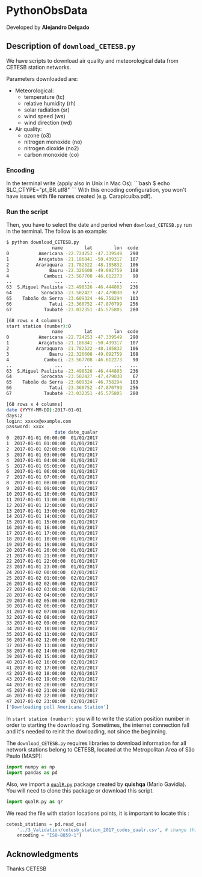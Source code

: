 # PythonObsData
Developed by **Alejandro Delgado**

## Description of `download_CETESB.py`
We have scripts to download air quality and meteorological data from CETESB station networks.

Parameters downloaded are:
- Meteorological:
  * temperature (tc)
  * relative humidity (rh)
  * solar radiation (sr)
  * wind speed (ws)
  * wind direction (wd)
- Air quality:
  * ozone (o3)
  * nitrogen monoxide (no)
  * nitrogen dioxide (no2)
  * carbon monoxide (co)

### Encoding
In the terminal write (apply also in Unix in Mac Os):
´´´bash
$ echo $LC_CTYPE="pt_BR.utf8"
´´´
With this encoding configuration, you won't have issues with file names created (e.g. Carapicu**í**ba.pdf).

### Run the script
Then, you have to select the date and period when `download_CETESB.py` run in the terminal. The follow is an example:

```bash
$ python download_CETESB.py 
                 name        lat        lon  code
0           Americana -22.724253 -47.339549   290
1           Araçatuba -21.186841 -50.439317   107
2          Araraquara -21.782522 -48.185832   106
3               Bauru -22.326608 -49.092759   108
4             Cambuci -23.567708 -46.612273    90
..                ...        ...        ...   ...
63  S.Miguel Paulista -23.498526 -46.444803   236
64           Sorocaba -23.502427 -47.479030    67
65    Taboão da Serra -23.609324 -46.758294   103
66              Tatuí -23.360752 -47.870799   256
67            Taubaté -23.032351 -45.575805   280

[68 rows x 4 columns]
start station (number):0
                 name        lat        lon  code
0           Americana -22.724253 -47.339549   290
1           Araçatuba -21.186841 -50.439317   107
2          Araraquara -21.782522 -48.185832   106
3               Bauru -22.326608 -49.092759   108
4             Cambuci -23.567708 -46.612273    90
..                ...        ...        ...   ...
63  S.Miguel Paulista -23.498526 -46.444803   236
64           Sorocaba -23.502427 -47.479030    67
65    Taboão da Serra -23.609324 -46.758294   103
66              Tatuí -23.360752 -47.870799   256
67            Taubaté -23.032351 -45.575805   280

[68 rows x 4 columns]
date (YYYY-MM-DD):2017-01-01
days:2
login: xxxxx@example.com
password: xxxx
                  date date_qualar
0  2017-01-01 00:00:00  01/01/2017
1  2017-01-01 01:00:00  01/01/2017
2  2017-01-01 02:00:00  01/01/2017
3  2017-01-01 03:00:00  01/01/2017
4  2017-01-01 04:00:00  01/01/2017
5  2017-01-01 05:00:00  01/01/2017
6  2017-01-01 06:00:00  01/01/2017
7  2017-01-01 07:00:00  01/01/2017
8  2017-01-01 08:00:00  01/01/2017
9  2017-01-01 09:00:00  01/01/2017
10 2017-01-01 10:00:00  01/01/2017
11 2017-01-01 11:00:00  01/01/2017
12 2017-01-01 12:00:00  01/01/2017
13 2017-01-01 13:00:00  01/01/2017
14 2017-01-01 14:00:00  01/01/2017
15 2017-01-01 15:00:00  01/01/2017
16 2017-01-01 16:00:00  01/01/2017
17 2017-01-01 17:00:00  01/01/2017
18 2017-01-01 18:00:00  01/01/2017
19 2017-01-01 19:00:00  01/01/2017
20 2017-01-01 20:00:00  01/01/2017
21 2017-01-01 21:00:00  01/01/2017
22 2017-01-01 22:00:00  01/01/2017
23 2017-01-01 23:00:00  01/01/2017
24 2017-01-02 00:00:00  02/01/2017
25 2017-01-02 01:00:00  02/01/2017
26 2017-01-02 02:00:00  02/01/2017
27 2017-01-02 03:00:00  02/01/2017
28 2017-01-02 04:00:00  02/01/2017
29 2017-01-02 05:00:00  02/01/2017
30 2017-01-02 06:00:00  02/01/2017
31 2017-01-02 07:00:00  02/01/2017
32 2017-01-02 08:00:00  02/01/2017
33 2017-01-02 09:00:00  02/01/2017
34 2017-01-02 10:00:00  02/01/2017
35 2017-01-02 11:00:00  02/01/2017
36 2017-01-02 12:00:00  02/01/2017
37 2017-01-02 13:00:00  02/01/2017
38 2017-01-02 14:00:00  02/01/2017
39 2017-01-02 15:00:00  02/01/2017
40 2017-01-02 16:00:00  02/01/2017
41 2017-01-02 17:00:00  02/01/2017
42 2017-01-02 18:00:00  02/01/2017
43 2017-01-02 19:00:00  02/01/2017
44 2017-01-02 20:00:00  02/01/2017
45 2017-01-02 21:00:00  02/01/2017
46 2017-01-02 22:00:00  02/01/2017
47 2017-01-02 23:00:00  02/01/2017
['Downloading poll Americana Station']
```
In `start station (number):` you will to write the station position number in order to starting the downloading. 
Sometimes, the internet connection fall and it's needed to reinit the dowloading, not since the beginning. 

The `download_CETESB.py` requires libraries to download information for all network stations belong to CETESB, located at the Metropolitan Area of São Paulo (MASP):

```python
import numpy as np
import pandas as pd
```

Also, we import a [`qualR.py`](https://github.com/quishqa/qualR.py/blob/master/qualR.py) package created by **quishqa** (Mario Gavidia). You will need to clone this package or download this script.

```python
import qualR.py as qr
```
We read the file with station locations points, it is important to locate this :

```python
cetesb_stations = pd.read_csv(
    '../3_Validation/cetesb_station_2017_codes_qualr.csv', # change this path if it's needed
    encoding = "ISO-8859-1")
```
## Acknowledgments
Thanks CETESB


